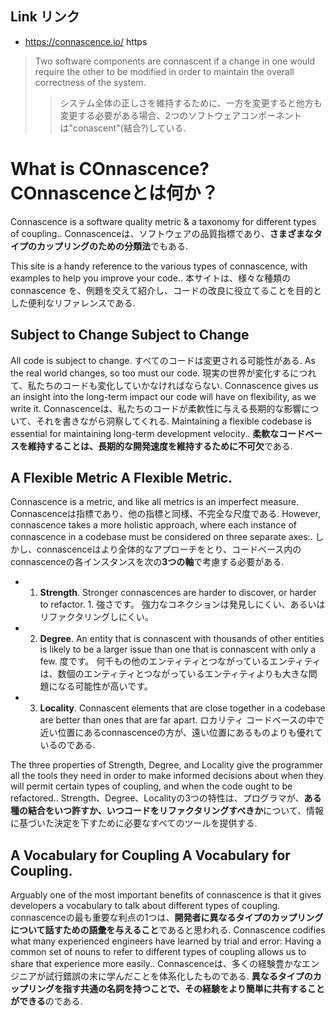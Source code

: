 ## Link リンク

- https://connascence.io/ https

> Two software components are connascent if a change in one would require the other to be modified in order to maintain the overall correctness of the system.
>
> > システム全体の正しさを維持するために、一方を変更すると他方も変更する必要がある場合、2つのソフトウェアコンポーネントは"conascent"(結合?)している.

# What is COnnascence? COnnascenceとは何か？

Connascence is a software quality metric & a taxonomy for different types of coupling..
Connascenceは、ソフトウェアの品質指標であり、**さまざまなタイプのカップリングのための分類法**でもある.

This site is a handy reference to the various types of connascence, with examples to help you improve your code..
本サイトは、様々な種類のconnascence を、例題を交えて紹介し、コードの改良に役立てることを目的とした便利なリファレンスである.

## Subject to Change Subject to Change

All code is subject to change.
すべてのコードは変更される可能性がある.
As the real world changes, so too must our code.
現実の世界が変化するにつれて、私たちのコードも変化していかなければならない.
Connascence gives us an insight into the long-term impact our code will have on flexibility, as we write it.
Connascenceは、私たちのコードが柔軟性に与える長期的な影響について、それを書きながら洞察してくれる.
Maintaining a flexible codebase is essential for maintaining long-term development velocity..
**柔軟なコードベースを維持することは、長期的な開発速度を維持するために不可欠**である.

## A Flexible Metric A Flexible Metric.

Connascence is a metric, and like all metrics is an imperfect measure.
Connascenceは指標であり、他の指標と同様、不完全な尺度である.
However, connascence takes a more holistic approach, where each instance of connascence in a codebase must be considered on three separate axes:.
しかし、connascenceはより全体的なアプローチをとり、コードベース内のconnascenceの各インスタンスを次の**3つの軸**で考慮する必要がある.

- 1. **Strength**. Stronger connascences are harder to discover, or harder to refactor. 1. 強さです。 強力なコネクションは発見しにくい、あるいはリファクタリングしにくい。

- 2. **Degree**. An entity that is connascent with thousands of other entities is likely to be a larger issue than one that is connascent with only a few. 度です。 何千もの他のエンティティとつながっているエンティティは、数個のエンティティとつながっているエンティティよりも大きな問題になる可能性が高いです。

- 3. **Locality**. Connascent elements that are close together in a codebase are better than ones that are far apart. ロカリティ コードベースの中で近い位置にあるconnascenceの方が、遠い位置にあるものよりも優れているのである.

The three properties of Strength, Degree, and Locality give the programmer all the tools they need in order to make informed decisions about when they will permit certain types of coupling, and when the code ought to be refactored..
Strength、Degree、Localityの3つの特性は、プログラマが、**ある種の結合をいつ許すか、いつコードをリファクタリングすべきか**について、情報に基づいた決定を下すために必要なすべてのツールを提供する.

## A Vocabulary for Coupling A Vocabulary for Coupling.

Arguably one of the most important benefits of connascence is that it gives developers a vocabulary to talk about different types of coupling.
connascenceの最も重要な利点の1つは、**開発者に異なるタイプのカップリングについて話すための語彙を与えること**であると思われる.
Connascence codifies what many experienced engineers have learned by trial and error: Having a common set of nouns to refer to different types of coupling allows us to share that experience more easily..
Connascenceは、多くの経験豊かなエンジニアが試行錯誤の末に学んだことを体系化したものである. **異なるタイプのカップリングを指す共通の名詞を持つことで、その経験をより簡単に共有することができる**のである.
